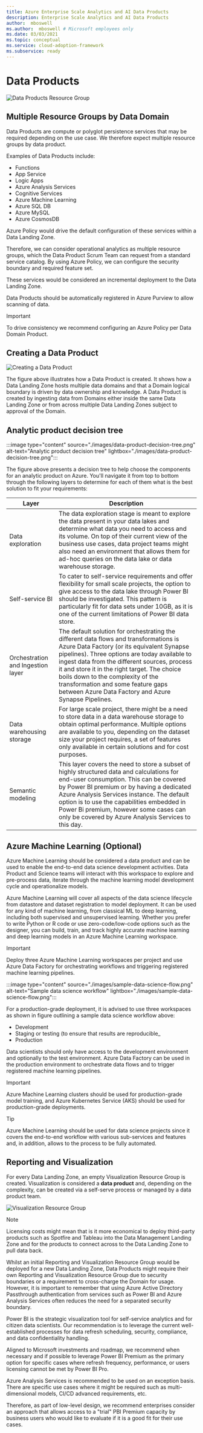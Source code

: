 ```yaml
---
title: Azure Enterprise Scale Analytics and AI Data Products
description: Enterprise Scale Analytics and AI Data Products
author:  mboswell
ms.author:  mboswell # Microsoft employees only
ms.date: 03/03/2021
ms.topic: conceptual
ms.service: cloud-adoption-framework
ms.subservice: ready
---
```

# Data Products

![Data Products Resource Group](./images/data-products-resource-group.png)

## Multiple Resource Groups by Data Domain

Data Products are compute or polyglot persistence services that may be required depending on the use case. We therefore expect multiple resource groups by data product.

Examples of Data Products include:

* Functions
* App Service
* Logic Apps
* Azure Analysis Services
* Cognitive Services
* Azure Machine Learning
* Azure SQL DB
* Azure MySQL
* Azure CosmosDB

Azure Policy would drive the default configuration of these services within a Data Landing Zone.

Therefore, we can consider operational analytics as multiple resource groups, which the Data Product Scrum Team can request from a standard service catalog. By using Azure Policy, we can configure the security boundary and required feature set.

These services would be considered an incremental deployment to the Data Landing Zone.

Data Products should be automatically registered in Azure Purview to allow scanning of data.

>[!IMPORTANT]
>To drive consistency we recommend configuring an Azure Policy per Data Domain Product.

## Creating a Data Product

![Creating a Data Product](./images/data-product-cross-data-landing-zone.png)

The figure above illustrates how a Data Product is created. It shows how a Data Landing Zone hosts multiple data domains and that a Domain logical boundary is driven by data ownership and knowledge. A Data Product is created by ingesting data from Domains either inside the same Data Landing Zone or from across multiple Data Landing Zones subject to approval of the Domain.

## Analytic product decision tree

:::image type="content" source="./images/data-product-decision-tree.png" alt-text="Analytic product decision tree" lightbox="./images/data-product-decision-tree.png":::

The figure above presents a decision tree to help choose the components for an analytic product on Azure. You'll navigate it from top to bottom through the following layers to determine for each of them what is the best solution to fit your requirements:

|Layer  |Description  |
|---------|---------|
|Data exploration     |The data exploration stage is meant to explore the data present in your data lakes and determine what data you need to access and its volume. On top of their current view of the business use cases, data project teams might also need an environment that allows them for ad-hoc queries on the data lake or data warehouse storage.         |
|Self-service BI     |To cater to self-service requirements and offer flexibility for small scale projects, the option to give access to the data lake through Power BI should be investigated. This pattern is particularly fit for data sets under 10GB, as it is one of the current limitations of Power BI data store.         |
|Orchestration and Ingestion layer    |The default solution for orchestrating the different data flows and transformations is Azure Data Factory (or its equivalent Synapse pipelines). Three options are today available to ingest data from the different sources, process it and store it in the right target. The choice boils down to the complexity of the transformation and some feature gaps between Azure Data Factory and Azure Synapse Pipelines.         |
|Data warehousing storage    |For large scale project, there might be a need to store data in a data warehouse storage to obtain optimal performance. Multiple options are available to you, depending on the dataset size your project requires, a set of features only available in certain solutions and for cost purposes.         |
|Semantic modeling     |This layer covers the need to store a subset of highly structured data and calculations for end-user consumption. This can be covered by Power BI premium or by having a dedicated Azure Analysis Services instance. The default option is to use the capabilities embedded in Power Bi premium, however some cases can only be covered by Azure Analysis Services to this day.         |

## Azure Machine Learning (Optional)

Azure Machine Learning should be considered a data product and can be used to enable the end-to-end data science development activities. Data Product and Science teams will interact with this workspace to explore and pre-process data, iterate through the machine learning model development cycle and operationalize models.

Azure Machine Learning will cover all aspects of the data science lifecycle from datastore and dataset registration to model deployment. It can be used for any kind of machine learning, from classical ML to deep learning, including both supervised and unsupervised learning. Whether you prefer to write Python or R code or use zero-code/low-code options such as the designer, you can build, train, and track highly accurate machine learning and deep learning models in an Azure Machine Learning workspace.

>[!IMPORTANT]
>Deploy three Azure Machine Learning workspaces per project and use Azure Data Factory for orchestrating workflows and triggering registered machine learning pipelines.

:::image type="content" source="./images/sample-data-science-flow.png" alt-text="Sample data science workflow" lightbox="./images/sample-data-science-flow.png":::

For a production-grade deployment, it is advised to use three workspaces as shown in figure outlining a sample data science workflow above:

- Development
- Staging or testing (to ensure that results are reproducible_
- Production 

Data scientists should only have access to the development environment and optionally to the test environment. Azure Data Factory can be used in the production environment to orchestrate data flows and to trigger registered machine learning pipelines.

>[!IMPORTANT]
>Azure Machine Learning clusters should be used for production-grade model training, and Azure Kubernetes Service (AKS) should be used for production-grade deployments.

>[!TIP]
>Azure Machine Learning should be used for data science projects since it covers the end-to-end workflow with various sub-services and features and, in addition, allows to the process to be fully automated.

## Reporting and Visualization

For every Data Landing Zone, an empty Visualization Resource Group is created. Visualization is considered a **data product** and, depending on the complexity, can be created via a self-serve process or managed by a data product team.

![Visualization Resource Group](./images/visualization-resource-group.png)

>[!NOTE]
>Licensing costs might mean that is it more economical to deploy third-party products such as Spotfire and Tableau into the Data Management Landing Zone and for the products to connect across to the Data Landing Zone to pull data back.

Whilst an initial Reporting and Visualization Resource Group would be deployed for a new Data Landing Zone, Data Products might require their own Reporting and Visualization Resource Group due to security boundaries or a requirement to cross-charge the Domain for usage. However, it is important to remember that using Azure Active Directory Passthrough authentication from services such as Power BI and Azure Analysis Services often reduces the need for a separated security boundary.

Power BI is the strategic visualization tool for self-service analytics and for citizen data scientists. Our recommendation is to leverage the current well-established processes for data refresh scheduling, security, compliance, and data confidentiality handling.

Aligned to Microsoft investments and roadmap, we recommend when necessary and if possible to leverage Power BI Premium as the primary option for specific cases where refresh frequency, performance, or users licensing cannot be met by Power BI Pro.

Azure Analysis Services is recommended to be used on an exception basis. There are specific use cases where it might be required such as multi-dimensional models, CI/CD advanced requirements, etc.

Therefore, as part of low-level design, we recommend enterprises consider an approach that allows access to a "trial" PBI Premium capacity by business users who would like to evaluate if it is a good fit for their use cases.
